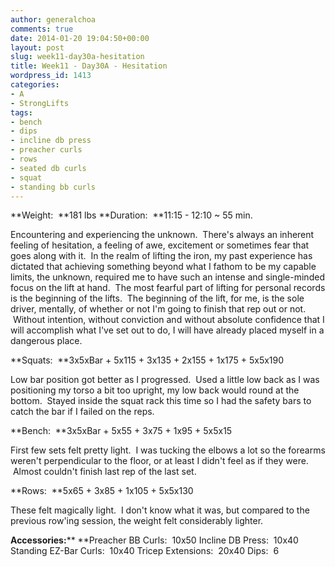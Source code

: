 ```yaml
---
author: generalchoa
comments: true
date: 2014-01-20 19:04:50+00:00
layout: post
slug: week11-day30a-hesitation
title: Week11 - Day30A - Hesitation
wordpress_id: 1413
categories:
- A
- StrongLifts
tags:
- bench
- dips
- incline db press
- preacher curls
- rows
- seated db curls
- squat
- standing bb curls
---
```


**Weight:  **181 lbs
**Duration:  **11:15 - 12:10 ~ 55 min.

Encountering and experiencing the unknown.  There's always an inherent feeling of hesitation, a feeling of awe, excitement or sometimes fear that goes along with it.  In the realm of lifting the iron, my past experience has dictated that achieving something beyond what I fathom to be my capable limits, the unknown, required me to have such an intense and single-minded focus on the lift at hand.  The most fearful part of lifting for personal records is the beginning of the lifts.  The beginning of the lift, for me, is the sole driver, mentally, of whether or not I'm going to finish that rep out or not.  Without intention, without conviction and without absolute confidence that I will accomplish what I've set out to do, I will have already placed myself in a dangerous place.

**Squats:  **3x5xBar + 5x115 + 3x135 + 2x155 + 1x175 + 5x5x190

Low bar position got better as I progressed.  Used a little low back as I was positioning my torso a bit too upright, my low back would round at the bottom.  Stayed inside the squat rack this time so I had the safety bars to catch the bar if I failed on the reps.

**Bench:  **3x5xBar + 5x55 + 3x75 + 1x95 + 5x5x15

First few sets felt pretty light.  I was tucking the elbows a lot so the forearms weren't perpendicular to the floor, or at least I didn't feel as if they were.  Almost couldn't finish last rep of the last set.

**Rows:  **5x65 + 3x85 + 1x105 + 5x5x130

These felt magically light.  I don't know what it was, but compared to the previous row'ing session, the weight felt considerably lighter.

**Accessories:****
**Preacher BB Curls:  10x50
Incline DB Press:  10x40
Standing EZ-Bar Curls:  10x40
Tricep Extensions:  20x40
Dips:  6
